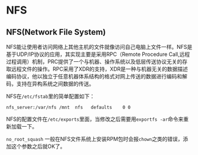 # NFS

## NFS(Network File System)
NFS能让使用者访问网络上其他主机的文件就像访问自己电脑上文件一样。NFS是基于UDP/IP协议的应用，其实现主要是采用RPC（Remote Procedure Call,远程过程调用）机制，PRC提供了一个与机器、操作系统以及低层传送协议无关的存取远程文件的操作。RPC采用了XDR的支持，XDR是一种与机器无关的数据描述编码协议，他以独立于任意机器体系结构的格式对网上传送的数据进行编码和解码，支持在异构系统之间数据的传送。

NFS在`/etc/fstab`里的简单配置如下：

```
nfs_server:/var/nfs /mnt  nfs   defaults    0 0
```

NFS的配置文件在`/etc/exports`里面，当修改之后需要用`exportfs -ar`命令来重新加载一下。

`no_root_squash` 一般在NFS文件系统上安装RPM包时会报`chown`之类的错误，添加这个参数之后就OK了。
